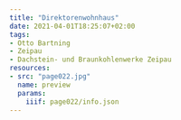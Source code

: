 ```yaml
---
title: "Direktorenwohnhaus"
date: 2021-04-01T18:25:07+02:00
tags:
- Otto Bartning
- Zeipau
- Dachstein- und Braunkohlenwerke Zeipau
resources:
- src: "page022.jpg"
  name: preview
  params:
    iiif: page022/info.json
---
```

